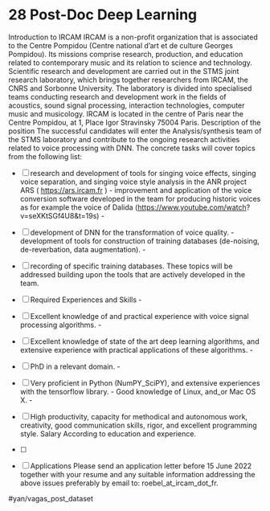 # 28 Post-Doc Deep Learning
Introduction to IRCAM IRCAM is a non-profit organization that is associated to the Centre Pompidou (Centre national d’art et de culture Georges Pompidou). Its missions comprise research, production, and education related to contemporary music and its relation to science and technology. Scientific research and development are carried out in the STMS joint research laboratory, which brings together researchers from IRCAM, the CNRS and Sorbonne University. The laboratory is divided into specialised teams conducting research and development work in the fields of acoustics, sound signal processing, interaction technologies, computer music and musicology. IRCAM is located in the centre of Paris near the Centre Pompidou, at 1, Place Igor Stravinsky 75004 Paris. Description of the position The successful candidates will enter the Analysis/synthesis team of the STMS laboratory and contribute to the ongoing research activities related to voice processing with DNN. The concrete tasks will cover topics from the following list: 
- [ ] research and development of tools for singing voice effects, singing voice separation, and singing voice style analysis in the ANR project ARS ( https://ars.ircam.fr ) - improvement and application of the voice conversion software developed in the team for producing historic voices as for example the voice of Dalida (https://www.youtube.com/watch? v=seXKtSGf4U8&t=19s) -
- [ ]  development of DNN for the transformation of voice quality. - development of tools for construction of training databases (de-noising, de-reverbation, data augmentation). - 
- [ ] recording of specific training databases. These topics will be addressed building upon the tools that are actively developed in the team. 

- [ ] Required Experiences and Skills - 
- [ ] Excellent knowledge of and practical experience with voice signal processing algorithms. - 
- [ ] Excellent knowledge of state of the art deep learning algorithms, and extensive experience with practical applications of these algorithms. - 
- [ ] PhD in a relevant domain. - 
- [ ] Very proficient in Python (NumPY_SciPY), and extensive experiences with the tensorflow library. - Good knowledge of Linux, and_or Mac OS X. - 
- [ ] High productivity, capacity for methodical and autonomous work, creativity, good communication skills, rigor, and excellent programming style. Salary According to education and experience. 
- [ ] 
- [ ] Applications Please send an application letter before 15 June 2022 together with your resume and any suitable information addressing the above issues preferably by email to: roebel_at_ircam_dot_fr.

#yan/vagas_post_dataset